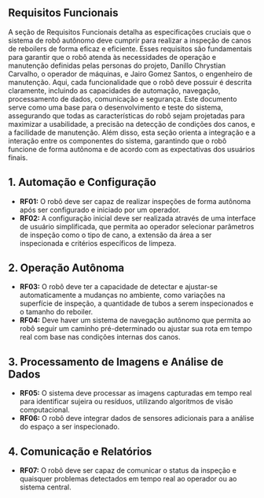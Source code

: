 
## Requisitos Funcionais

A seção de Requisitos Funcionais detalha as especificações cruciais que o sistema de robô autônomo deve cumprir para realizar a inspeção de canos de reboilers de forma eficaz e eficiente. Esses requisitos são fundamentais para garantir que o robô atenda às necessidades de operação e manutenção definidas pelas personas do projeto, Danillo Chrystian Carvalho, o operador de máquinas, e Jairo Gomez Santos, o engenheiro de manutenção. Aqui, cada funcionalidade que o robô deve possuir é descrita claramente, incluindo as capacidades de automação, navegação, processamento de dados, comunicação e segurança. Este documento serve como uma base para o desenvolvimento e teste do sistema, assegurando que todas as características do robô sejam projetadas para maximizar a usabilidade, a precisão na detecção de condições dos canos, e a facilidade de manutenção. Além disso, esta seção orienta a integração e a interação entre os componentes do sistema, garantindo que o robô funcione de forma autônoma e de acordo com as expectativas dos usuários finais.

## 1. Automação e Configuração

- **RF01:** O robô deve ser capaz de realizar inspeções de forma autônoma após ser configurado e iniciado por um operador.
- **RF02:** A configuração inicial deve ser realizada através de uma interface de usuário simplificada, que permita ao operador selecionar parâmetros de inspeção como o tipo de cano, a extensão da área a ser inspecionada e critérios específicos de limpeza.

## 2. Operação Autônoma

- **RF03:** O robô deve ter a capacidade de detectar e ajustar-se automaticamente a mudanças no ambiente, como variações na superfície de inspeção, a quantidade de tubos a serem inspecionados e o tamanho do reboiler.
- **RF04:** Deve haver um sistema de navegação autônomo que permita ao robô seguir um caminho pré-determinado ou ajustar sua rota em tempo real com base nas condições internas dos canos.

## 3. Processamento de Imagens e Análise de Dados

- **RF05:** O sistema deve processar as imagens capturadas em tempo real para identificar sujeira ou resíduos, utilizando algoritmos de visão computacional.
- **RF06:** O robô deve integrar dados de sensores adicionais para a análise do espaço a ser inspecionado.

## 4. Comunicação e Relatórios

- **RF07:** O robô deve ser capaz de comunicar o status da inspeção e quaisquer problemas detectados em tempo real ao operador ou ao sistema central.


